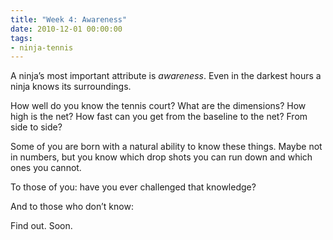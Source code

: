 ```yaml
---
title: "Week 4: Awareness"
date: 2010-12-01 00:00:00
tags:
- ninja-tennis
---
```


A ninja’s most important attribute is _awareness_. Even in the darkest hours a ninja knows its surroundings.

How well do you know the tennis court? What are the dimensions? How high is the net? How fast can you get from the baseline to the net? From side to side?

Some of you are born with a natural ability to know these things. Maybe not in numbers, but you know which drop shots you can run down and which ones you cannot.

To those of you: have you ever challenged that knowledge?

And to those who don’t know:

Find out. Soon.
